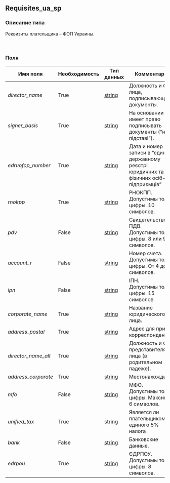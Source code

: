 
## Requisites_ua_sp

### Описание типа
Реквизиты плательщика – ФОП Украины.<br/><br/><br/>
### Поля

| Имя поля | Необходимость | Тип данных | Комментарий |
|---|---|---|---|
|*director_name*|True|[string](/docs/types/string.md)|Должность и ФИО лица, подписывающего документы.<br/>|
|*signer_basis*|True|[string](/docs/types/string.md)|На основании имеет право подписывать документы (“на пiдставi”).<br/>|
|*edruofop_number*|True|[string](/docs/types/string.md)|Дата и номер записи в “єдиному державному реєстрі юридичних та фiзичних осiб-пiдприємцiв”<br/>|
|*rnokpp*|True|[string](/docs/types/string.md)|РНОКПП.<br/>Допустимы только цифры. 10 символов.<br/>|
|*pdv*|False|[string](/docs/types/string.md)|Свидетельство ПДВ.<br/>Допустимы только цифры. 8 или 9 символов.<br/>|
|*account_r*|False|[string](/docs/types/string.md)|Номер счета.<br/>Допустимы только цифры. От 4 до 14 символов.<br/>|
|*ipn*|False|[string](/docs/types/string.md)|IПН.<br/>Допустимы только цифры. 15 символов<br/>|
|*corporate_name*|True|[string](/docs/types/string.md)|Название юридического лица.<br/>|
|*address_postal*|True|[string](/docs/types/string.md)|Адрес для приёма корреспонденции.<br/>|
|*director_name_alt*|True|[string](/docs/types/string.md)|Должность и ФИО представителя юр. лица (в родительном падеже).<br/>|
|*address_corporate*|True|[string](/docs/types/string.md)|Местонахождение.<br/>|
|*mfo*|False|[string](/docs/types/string.md)|МФО.<br/>Допустимы только цифры. Максимум 6 символов.<br/>|
|*unified_tax*|True|[string](/docs/types/string.md)|Является ли плательщиком единого 5% налога<br/>|
|*bank*|False|[string](/docs/types/string.md)|Банковские данные.<br/>|
|*edrpou*|True|[string](/docs/types/string.md)|ЄДРПОУ.<br/>Допустимы только цифры. 8 символов.<br/>|

